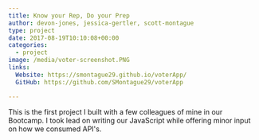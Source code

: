 ```yaml
---
title: Know your Rep, Do your Prep
author: devon-jones, jessica-gertler, scott-montague
type: project
date: 2017-08-19T10:10:08+00:00
categories:
  - project
image: /media/voter-screenshot.PNG
links:
  Website: https://smontague29.github.io/voterApp/
  GitHub: https://github.com/SMontague29/voterApp

---
```

This is the first project I built with a few colleagues of mine in our Bootcamp. I took lead on writing our JavaScript while offering minor input on how we consumed API's.
